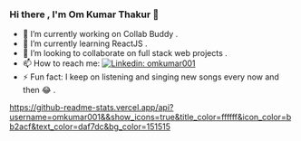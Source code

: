 ### Hi there , I'm Om Kumar Thakur 👋


- 🔭 I’m currently working on Collab Buddy .
- 🌱 I’m currently learning ReactJS .
- 👯 I’m looking to collaborate on full stack web projects .
- 📫 How to reach me: [![Linkedin: omkumar001](https://img.shields.io/badge/-omkumar001-blue?style=flat-square&logo=Linkedin&logoColor=white&link=https://www.linkedin.com/in/om-kumar-thakur-46349018a/)](https://www.linkedin.com/in/om-kumar-thakur-46349018a/)
- ⚡ Fun fact: I keep on listening and singing new songs every now and then  😂 .


https://github-readme-stats.vercel.app/api?username=omkumar001&&show_icons=true&title_color=ffffff&icon_color=bb2acf&text_color=daf7dc&bg_color=151515
